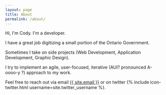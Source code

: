 ```yaml
---
layout: page
title: About
permalink: /about/
---
```


Hi, I'm Cody. I'm a developer.

I have a great job digitizing a small portion of the Ontario Government.

Sometimes I take on side projects (Web Development, Application Development, Graphic Design).

I try to implement an agile, user-focused, iterative (AUI? pronounced A-oooo-y ?) approach to my work.

Feel free to reach out via email <a href="mailto:{{ site.email }}">{{ site.email }}</a> or on twitter {% include icon-twitter.html username=site.twitter_username %}.
